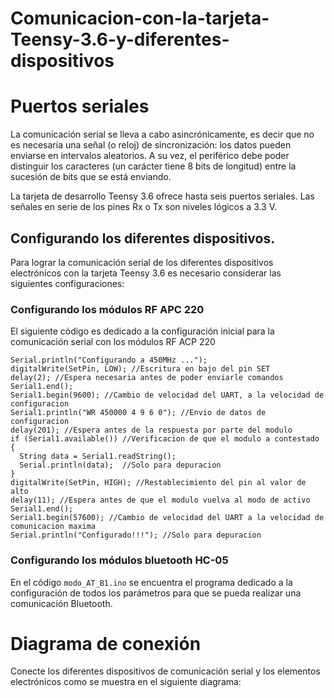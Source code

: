 # Comunicacion-con-la-tarjeta-Teensy-3.6-y-diferentes-dispositivos

# Puertos seriales
La comunicación serial se lleva a cabo asincrónicamente, es decir que no es necesaria una señal (o reloj) de sincronización: los datos pueden enviarse en intervalos aleatorios. A su vez, el periférico debe poder distinguir los caracteres (un carácter tiene 8 bits de longitud) entre la sucesión de bits que se está enviando. 

La tarjeta de desarrollo Teensy 3.6 ofrece hasta seis puertos seriales. Las señales en serie de los pines Rx o Tx son niveles lógicos a 3.3 V.

##	Configurando los diferentes dispositivos.
Para lograr la comunicación serial de los diferentes dispositivos electrónicos con la tarjeta Teensy 3.6 es necesario considerar las siguientes configuraciones:

### Configurando los módulos RF APC 220
El siguiente código es dedicado a la configuración inicial para la comunicación serial con los módulos RF ACP 220
 
    Serial.println("Configurando a 450MHz ...");
    digitalWrite(SetPin, LOW); //Escritura en bajo del pin SET
    delay(2); //Espera necesaria antes de poder enviarle comandos
    Serial1.end();
    Serial1.begin(9600); //Cambio de velocidad del UART, a la velocidad de configuracion
    Serial1.println("WR 450000 4 9 6 0"); //Envio de datos de configuracion
    delay(201); //Espera antes de la respuesta por parte del modulo
    if (Serial1.available()) //Verificacion de que el modulo a contestado
    {
      String data = Serial1.readString();
      Serial.println(data);  //Solo para depuracion
    }
    digitalWrite(SetPin, HIGH); //Restablecimiento del pin al valor de alto
    delay(11); //Espera antes de que el modulo vuelva al modo de activo
    Serial1.end();
    Serial1.begin(57600); //Cambio de velocidad del UART a la velocidad de comunicacion maxima
    Serial.println("Configurado!!!"); //Solo para depuracion 

### Configurando los módulos bluetooth HC-05

En el código `modo_AT_B1.ino` se encuentra el programa dedicado a la configuración de todos los parámetros para que se pueda realizar una comunicación Bluetooth.

# Diagrama de conexión 
Conecte los diferentes dispositivos de comunicación serial y los elementos electrónicos como se muestra en el siguiente diagrama: 

